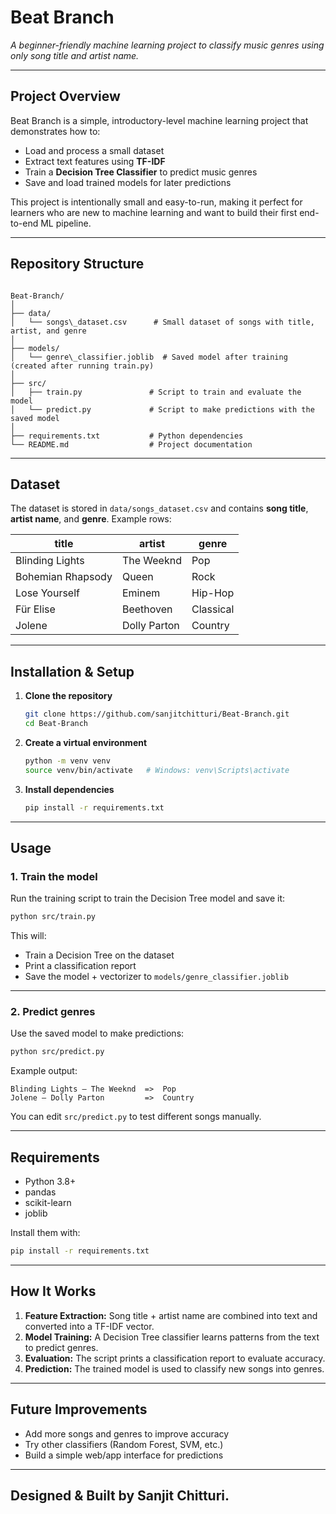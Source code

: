 # Beat Branch

*A beginner-friendly machine learning project to classify music genres using only song title and artist name.*  

---

## Project Overview
Beat Branch is a simple, introductory-level machine learning project that demonstrates how to:  
- Load and process a small dataset  
- Extract text features using **TF-IDF**  
- Train a **Decision Tree Classifier** to predict music genres  
- Save and load trained models for later predictions  

This project is intentionally small and easy-to-run, making it perfect for learners who are new to machine learning and want to build their first end-to-end ML pipeline.  

---

## Repository Structure

```

Beat-Branch/
│
├── data/
│   └── songs\_dataset.csv      # Small dataset of songs with title, artist, and genre
│
├── models/
│   └── genre\_classifier.joblib  # Saved model after training (created after running train.py)
│
├── src/
│   ├── train.py               # Script to train and evaluate the model
│   └── predict.py             # Script to make predictions with the saved model
│
├── requirements.txt           # Python dependencies
└── README.md                  # Project documentation

````

---

## Dataset
The dataset is stored in `data/songs_dataset.csv` and contains **song title**, **artist name**, and **genre**. Example rows:  

| title              | artist          | genre     |
|--------------------|-----------------|-----------|
| Blinding Lights    | The Weeknd      | Pop       |
| Bohemian Rhapsody  | Queen           | Rock      |
| Lose Yourself      | Eminem          | Hip-Hop   |
| Für Elise          | Beethoven       | Classical |
| Jolene             | Dolly Parton    | Country   |

---

## Installation & Setup

1. **Clone the repository**  
   ```bash
   git clone https://github.com/sanjitchitturi/Beat-Branch.git
   cd Beat-Branch

2. **Create a virtual environment**

   ```bash
   python -m venv venv
   source venv/bin/activate   # Windows: venv\Scripts\activate
   ```

3. **Install dependencies**

   ```bash
   pip install -r requirements.txt
   ```
---

## Usage

### 1. Train the model

Run the training script to train the Decision Tree model and save it:

```bash
python src/train.py
```

This will:

* Train a Decision Tree on the dataset
* Print a classification report
* Save the model + vectorizer to `models/genre_classifier.joblib`

---

### 2. Predict genres

Use the saved model to make predictions:

```bash
python src/predict.py
```

Example output:

```
Blinding Lights — The Weeknd  =>  Pop
Jolene — Dolly Parton         =>  Country
```

You can edit `src/predict.py` to test different songs manually.

---

## Requirements

* Python 3.8+
* pandas
* scikit-learn
* joblib

Install them with:

```bash
pip install -r requirements.txt
```

---

## How It Works

1. **Feature Extraction:** Song title + artist name are combined into text and converted into a TF-IDF vector.
2. **Model Training:** A Decision Tree classifier learns patterns from the text to predict genres.
3. **Evaluation:** The script prints a classification report to evaluate accuracy.
4. **Prediction:** The trained model is used to classify new songs into genres.

---

## Future Improvements

* Add more songs and genres to improve accuracy
* Try other classifiers (Random Forest, SVM, etc.)
* Build a simple web/app interface for predictions

---

## Designed & Built by Sanjit Chitturi.
